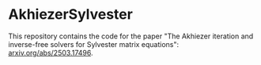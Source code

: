 # AkhiezerSylvester

This repository contains the code for the paper "The Akhiezer iteration and inverse-free solvers for Sylvester matrix equations": [arxiv.org/abs/2503.17496](https://arxiv.org/abs/2503.17496).
